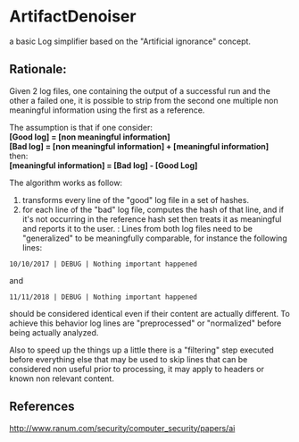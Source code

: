 # ArtifactDenoiser
a basic Log simplifier based on the "Artificial ignorance" concept.

## Rationale:
Given 2 log files, one containing the output of a successful run and the other a failed one,
it is possible to strip from the second one multiple non meaningful information using the first
as a reference.

The assumption is that if one consider:  
**[Good log] = [non meaningful information]**  
**[Bad log]  = [non meaningful information] + [meaningful information]**  
then:  
**[meaningful information] = [Bad log] - [Good Log]**

The algorithm works as follow:
1) transforms every line of the "good" log file in a set of hashes.
2) for each line of the "bad" log file, computes the hash of that line, and if it's not
occurring in the reference hash set then treats it as meaningful and reports it to the user.
:
Lines from both log files need to be "generalized" to be meaningfully comparable, for instance
the following lines:

`10/10/2017 | DEBUG | Nothing important happened`

and

`11/11/2018 | DEBUG | Nothing important happened`

should be considered identical even if their content are actually different.
To achieve this behavior log lines are "preprocessed" or "normalized" before being actually
analyzed.

Also to speed up the things up a little there is a "filtering" step executed before  everything
else that may be used to skip lines that can be considered non useful prior to processing,
it may apply to headers or known non relevant content.

## References
http://www.ranum.com/security/computer_security/papers/ai